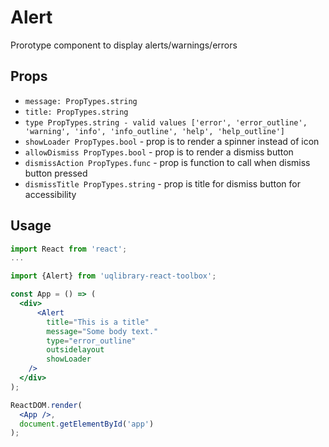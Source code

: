 # Alert

Prorotype component to display alerts/warnings/errors

## Props

- `message: PropTypes.string`
- `title: PropTypes.string`
- `type PropTypes.string - valid values ['error', 'error_outline', 'warning', 'info', 'info_outline', 'help', 'help_outline']`
- `showLoader PropTypes.bool` - prop is to render a spinner instead of icon
- `allowDismiss PropTypes.bool` - prop is to render a dismiss button
- `dismissAction PropTypes.func` - prop is function to call when dismiss button pressed
- `dismissTitle PropTypes.string` - prop is title for dismiss button for accessibility

## Usage

```jsx
import React from 'react';
...

import {Alert} from 'uqlibrary-react-toolbox';

const App = () => (
  <div>
      <Alert
        title="This is a title"
        message="Some body text."
        type="error_outline"
        outsidelayout
        showLoader
    />
  </div>
);

ReactDOM.render(
  <App />,
  document.getElementById('app')
);
```
